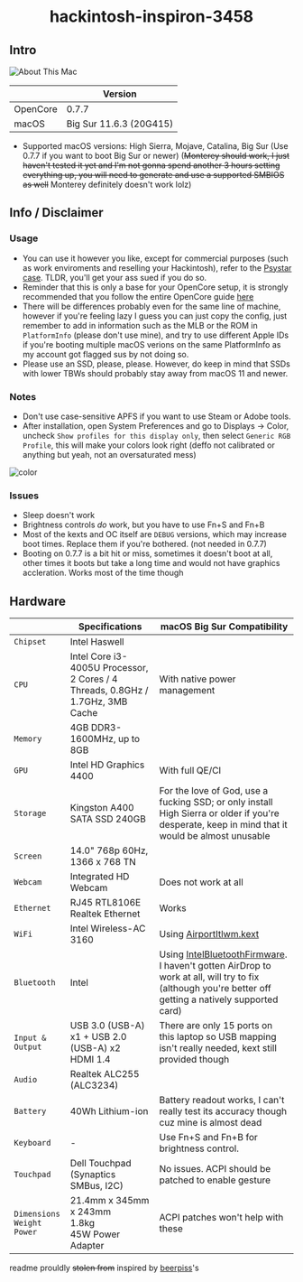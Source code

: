 # <div align="center">hackintosh-inspiron-3458</div>
## Intro
![About This Mac](https://cdn.discordapp.com/attachments/885809091459575828/941251443111895041/unknown.png)

|          | Version                 |
|----------|-------------------------|
| OpenCore | 0.7.7                   |
| macOS    | Big Sur 11.6.3 (20G415) |

- Supported macOS versions: High Sierra, Mojave, Catalina, Big Sur (Use 0.7.7 if you want to boot Big Sur or newer) (~~Monterey should work, I just haven't tested it yet and I'm not gonna spend another 3 hours setting everything up, you will need to generate and use a supported SMBIOS as well~~ Monterey definitely doesn't work lolz)

## Info / Disclaimer
### Usage
- You can use it however you like, except for commercial purposes (such as work enviroments and reselling your Hackintosh), refer to the [Psystar case](https://en.wikipedia.org/wiki/Psystar_Corporation). TLDR, you'll get your ass sued if you do so.
- Reminder that this is only a base for your OpenCore setup, it is strongly recommended that you follow the entire OpenCore guide [here](https://dortania.github.io/OpenCore-Install-Guide/)
- There will be differences probably even for the same line of machine, however if you're feeling lazy I guess you can just copy the config, just remember to add in information such as the MLB or the ROM in `PlatformInfo` (please don't use mine), and try to use different Apple IDs if you're booting multiple macOS verions on the same PlatformInfo as my account got flagged sus by not doing so.
- Please use an SSD, please, please. However, do keep in mind that SSDs with lower TBWs should probably stay away from macOS 11 and newer.
### Notes
- Don't use case-sensitive APFS if you want to use Steam or Adobe tools.
- After installation, open System Preferences and go to Displays -> Color, uncheck `Show profiles for this display only`, then select `Generic RGB Profile`, this will make your colors look right (deffo not calibrated or anything but yeah, not an oversaturated mess)
 
![color](https://cdn.discordapp.com/attachments/885809091459575828/941251743596019712/unknown.png)
### Issues
- Sleep doesn't work
- Brightness controls *do* work, but you have to use Fn+S and Fn+B
- Most of the kexts and OC itself are `DEBUG` versions, which may increase boot times. Replace them if you're bothered. (not needed in 0.7.7)
- Booting on 0.7.7 is a bit hit or miss, sometimes it doesn't boot at all, other times it boots but take a long time and would not have graphics accleration. Works most of the time though

## Hardware

|                                           | Specifications                                                                | macOS Big Sur Compatibility                                                                                                                   |
| ----------------------------------------- | ----------------------------------------------------------------------------- | --------------------------------------------------------------------------------------------------------------------------------------------- |
| ``Chipset``                               | Intel Haswell                                                               |                                                                                                                                               |
| ``CPU``                                   | Intel Core i3-4005U Processor, 2 Cores / 4 Threads, 0.8GHz / 1.7GHz, 3MB Cache | With native power management                                                                                                                                               |
| ``Memory``                                | 4GB DDR3-1600MHz, up to 8GB                                     |                                                                                                                                               |
| ``GPU``                                   | Intel HD Graphics 4400                                                       | With full QE/CI                                                                                                                                              |                                                                                         |
| ``Storage``                               | Kingston A400 SATA SSD 240GB                                              | For the love of God, use a fucking SSD; or only install High Sierra or older if you're desperate, keep in mind that it would be almost unusable                                                                                                                                              |
| ``Screen``                                | 14.0" 768p 60Hz, 1366 x 768 TN                                            |                                                                                                                                               |
| ``Webcam``                                | Integrated HD Webcam                                                          | Does not work at all                                                                                                                                             |
| ``Ethernet``                              | RJ45 RTL8106E Realtek Ethernet                                                 | Works                                                                                                                                              |
| ``WiFi``                                  | Intel Wireless-AC 3160                                                        | Using [AirportItlwm.kext](https://github.com/OpenIntelWireless/itlwm/releases)                                                                |
| ``Bluetooth``                             | Intel                                                                         | Using [IntelBluetoothFirmware](https://openintelwireless.github.io/IntelBluetoothFirmware). I haven't gotten AirDrop to work at all, will try to fix (although you're better off getting a natively supported card) |
| ``Input & Output``                        | USB 3.0 (USB-A) x1 + USB 2.0 (USB-A) x2<br>HDMI 1.4                    | There are only 15 ports on this laptop so USB mapping isn't really needed, kext still provided though |
| ``Audio``                            | Realtek ALC255 (ALC3234)                                                      |                                                                                                                                               |
| ``Battery``                               | 40Wh Lithium-ion                                                                  | Battery readout works, I can't really test its accuracy though cuz mine is almost dead                                                                                                                                  |
| ``Keyboard``                              | -                                                                             | Use Fn+S and Fn+B for brightness control.                                                                                                                                              |
| ``Touchpad``                              | Dell Touchpad (Synaptics SMBus, I2C)                                                                | No issues. ACPI should be patched to enable gesture                                                                                           |
| ``Dimensions``<br>``Weight``<br>``Power`` | 21.4mm x 345mm x 243mm<br>1.8kg<br>45W Power Adapter                        | ACPI patches won't help with these                                                                                                            |

readme prouldly ~~stolen from~~ inspired by [beerpiss](https://github.com/beerpiss/dell-vostro-15-3568-hackintosh)'s
